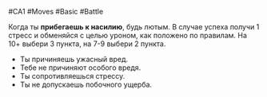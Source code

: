 #CA1 #Moves #Basic  #Battle 

Когда ты **прибегаешь к насилию**, будь лютым. В случае успеха получи 1 стресс и обменяйся с целью уроном, как положено по правилам. На 10+ выбери 3 пункта, на 7-9 выбери 2 пункта. 
- Ты причиняешь ужасный вред. 
- Тебе не причиняют особого вредя. 
- Ты сопротивляешься стрессу. 
- Ты не допускаешь побочного ущерба.